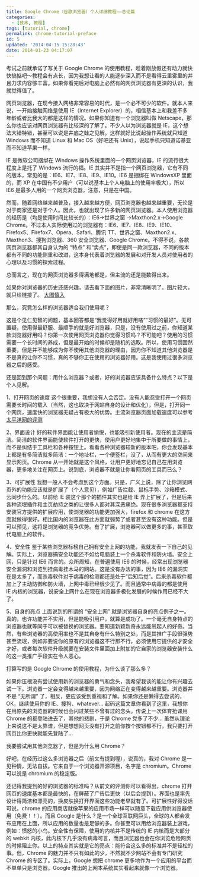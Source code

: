 ```yaml
---
title: Google Chrome（谷歌浏览器）个人详细教程——总论篇
categories:
  - [技术, 教程]
tags: [tutorial, chrome]
permalink: chrome-tutorial-preface
id: 5
updated: '2014-04-15 15:28:43'
date: 2014-01-23 04:17:07
---
```


考试之前就承诺了写关于 Google Chrome 的使用教程，趁着刚放假还有动力就快快搞掂吧～教程会有点长，因为我想让看的人能逐步深入而不是看得云里雾里的并且力求内容够丰富。如果你看完后对电脑上必然有的网页浏览器有更深的认识，我就觉得值了。

网页浏览器，在现今接入网络非常容易的时代，是一个必不可少的软件。就本人来说，一开始接触网络是使用 IE（Internet Explorer）的，相信基本上和我差不多年龄或者比我大的都是这样的情况。如果你知道有一个浏览器叫做 Netscape，那么你也应该对网页浏览器有比较深的了解了。不少人以为浏览器就是 IE，这个想法大错特错，甚至可以说是井底之蛙之见解。这样就好比说起操作系统就只知道 Windows 而不知道 Linux 和 Mac OS（好吧还有 Unix），说起手机只知道诺基亚而不知道苹果一样。

IE 是微软公司捆绑在 Windows 操作系统里面的一个网页浏览器，IE 的流行很大程度上是托了 Windows 流行的福。IE 其实并不是指一个网页浏览器，它有不同的版本，常见的是：IE6、IE7、IE8、IE9、IE10。IE6 是捆绑在 WindowsXP 里面的，而 XP 在中国有不少用户（可以说基本上个人电脑上的使用率极大），所以 IE6 是最多人用的一个网页浏览器，注意，只是在中国。

然而，随着网络越来越普及，接入越来越方便，网页浏览器也越来越重要，无论是对于商家还是对于个人。因此，也就出现了许多新的网页浏览器。本人使用浏览器的经历是（均是使用时间比较长的）：IE6->世界之窗 ->Maxthon2.x->Google Chrome。不过本人实际使用过的浏览器有：IE6、IE7、IE8、IE9、IE10、Firefox5、Firefox7、Opera、Safari、腾讯 TT、世界之窗、Maxthon2.x、Maxthon3、搜狗浏览器、360 安全浏览器、Google Chrome。不得不说，各款网页浏览器都其自身认为的 “特点” 和“卖点”，即使是同一款浏览器，不同的版本都有不同的功能侧重和改进，这本身代表着浏览器的发展和对开发人员对使用者的心理以及习惯的探索过程。

总而言之，现在的网页浏览器多得满地都是，但主流的还是能数得出来。

如果你对浏览器的历史还感兴趣，请去看下面的图片，非常清晰明了。图片较大，就只给链接了。
[大图慎入](http://news.mydrivers.com/Img/20110328/08463928.jpg)

那么，究竟怎么样的浏览器适合我们使用呢？

这是个见仁见智的问题，基本回答都是“我觉得好用就好用咯”“习惯的最好”。无可置疑，使用得最舒服、最顺手的就是好浏览器，只是，没有使用过之前，你知道某款浏览器好用吗？你第一次使用网页浏览器你觉得习惯吗？不可能吧？使用的习惯需要一个长时间的养成，但是最开始的时候却是随机的选取。所以，使用习惯固然重要，但是并不能够成为你不使用其他浏览器的理由，因为你不知道其他浏览器是不是真的让你不习惯，真的不够你正在使用的浏览器好用。这是我使用过很多浏览器之后的感受。

还是回到那个问题：用什么浏览器？或者，好的浏览器应该具备什么特点？以下是个人见解。

1、打开网页的速度
这个很重要，我想没有人会否定。没有人能忍受打开一个网页需要长时间的载入（当然，这也取决于网站自身的设计和优化），但是，打开同一个网页，速度快的浏览器无疑占有极大的优势。主流浏览器页面加载速度可以参考[太平洋网的评测](http://pcedu.pconline.com.cn/pingce/pingcenormal/1108/2494565_1.html)

2、界面设计
好的软件界面能让使用者愉悦，也能吸引新使用者。现在的主流是简洁。简洁的软件界面能使软件打开的更快，使用户更好地集中于所要做的事情上，而不是纠结于工具栏和各种按钮上。看看各种浏览器较新的版本吧，你会发现基本上都是有多简洁就多简洁：一个地址栏，一个便签栏，没了，从而有更大的空间来显示网页。Chrome 从一开始就是这个风格，让用户更好地忘记自己在用浏览器，更多地关注在网页上。说到底，浏览器不就是让你看网页的工具而已么？

3、可扩展性
我想一般人不会考虑到这个方面。只是，广义上说，除了让你浏览网页外的功能应该就是扩展了（个人意见），例如广告拦截、鼠标手势、沙箱模式、云同步什么的。以前给 IE 装这个那个的插件其实也是给 IE 弄上扩展了，但是后来各种流氓插件和主页劫持之类的让很多人都对其深恶痛绝。现在很多浏览器都支持安装官方提供的扩展应用，使浏览器的功能更加强大，firefox 和 chrome 在这方面就做得很好。相比国内的浏览器在此方面就弱势了或者甚至没有这种功能。但是可以预见，这将是浏览器的竞争优势。有了扩展，浏览器可以做更多的事，甚至取代电脑上的软件。

4、安全性
鉴于某些浏览器标榜自己拥有安全上网的功能，我就发表一下自己的见解。实际上，浏览器搞安全功能还不如给电脑装上一个杀毒软件和防火墙。安全上网，只是针对 IE6 而言的。众所周知，在普遍使用 IE6 的时候，经常出现浏览器安全漏洞和浏览到挂病毒挂木马的网站。这是没有办法的事，因为 IE6 的漏洞实在是太多了，而杀毒软件对于病毒的检测都还是处于“后知后觉”。后来杀毒软件都加上了主动防御和防火墙，上网中毒已经很少见了。而且通常中病毒的都是使用 IE 内核的浏览器，说安全上网什么在现在浏览器多极化发展的时候作用已经不大了。

5、自身的亮点
上面说到的所谓的 “安全上网” 就是浏览器自身的亮点例子之一。真的，也许功能并不实用，但是能吸引用户，就算是成功了。一个毫无自身特点的浏览器也就等同于可以被替换的浏览器。要知道新颖新奇永远能吊起人的好奇。当然，有些浏览器的高使用率也不是其自身有什么特别之处，而是其推广手段很强势甚至流氓，例如非要说你的原有的浏览器这不行那不行，必须使用它提供的才安全才好，或者每次软件升级就要在安装文件里面加上附加的它自家的浏览器安装什么的这一类推广手段实在令人恶心。

打算写的是 Google Chrome 的使用教程，为什么谈了那么多？

如果你压根没有尝试使用新的浏览器的勇气和念头，我希望我谈的能让你有兴趣去试一下。浏览器一定会变得越来越重要，因为网络正在变得越来越重要。浏览器并不是 “无所谓” 了，相反，更应该受到重视和了解。如果你还是懒得去尝试的，OK，继续使用你的 IE、搜狗、whatever… 起码这篇文章你看到了这里，我想你在用原先的浏览器的时候也会闪过某些不曾有过的念头。传说上一次体育抢课用 Chrome 的都登陆进去了，其他的悲剧，于是 Chrome 党多了不少… 虽然从理论上来说这不是太靠谱，但是想想网页没有打开之前你按个按钮都不行，我只要打开网页比你更快就能先登陆了…

我要尝试用其他浏览器了，但是为什么用 Chrome？

好吧，在经历过这么多浏览器之后（前文有提到喔），说真的，我对 Chrome 是一见钟情，无法自拔。它来自于一个浏览器开源项目，名字是 chromium。Chrome 可以说是 chromium 的稳定版。

还记得我提到的好的浏览器的标准吗？从前文的评测你可以看得出，chrome 打开网页的速度基本都是最快的，在屏蔽了广告后更快（以后会提到）。界面也是率先设计得简洁和漂亮的，换皮肤换打开界面这些功能老早就有了。可扩展性好得没话可说，chrome 的应用商店就像苹果的应用市场一样可以随意下载应用供浏览器使用（免费！！）。而且 Google 是什么？是一个全球互联网巨头，全球的人都会发布应用在上面，所以应用的数量也是足够的多。你甚至可以用给浏览器装上游戏，例如：愤怒的小鸟。安全性有保障，使用的内核并不是传统的 IE 内核而是大部分的 webkit 内核，此内核下几乎没有病毒可言，而且浏览器也会在你浏览危险网页的时候阻止你。以上的特点其实就是它的亮点：能符合这么多的标准并不是轻松的事。但，Chrome 的魅力并不只有如此的少，不然就不少网站不会有专门研究 Chrome 的专区了。实际上，Google 想把 chrome 更多地作为一个应用的平台而不单单只是浏览器。Google 推出的上网本系统其实看起来就像一个浏览器。
